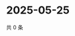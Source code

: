 # 2025-05-25

共 0 条

<!-- BEGIN ZHIHUQUESTIONS -->
<!-- 最后更新时间 Sun May 25 2025 19:08:42 GMT+0800 (China Standard Time) -->

<!-- END ZHIHUQUESTIONS -->

